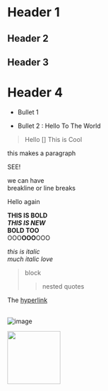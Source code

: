# Header 1
## Header 2

Header 3
----
Header 4
=====


* Bullet 1
+ Bullet 2
: Hello To The World


> Hello
[] This is Cool



<p> this makes a paragraph<p>SEE!

<p>we can have<br>breakline or line breaks</p>
Hello again


**THIS IS BOLD**<br>
***THIS IS NEW***<br>
__BOLD TOO__<br>
OOO**OOO**OOO

_this is italic_<br>
*much italic love*<br>

>block
>
>>nested quotes


The [hyperlink](https://google.com)<br><br>


![image](https://d33wubrfki0l68.cloudfront.net/eab45e25bb79970178fab7a2d10cba0209372a59/94d9e/assets/images/philly-magic-garden.jpg "WALL" )

<img src="https://d33wubrfki0l68.cloudfront.net/eab45e25bb79970178fab7a2d10cba0209372a59/94d9e/assets/images/philly-magic-garden.jpg" width="120" height="120">



